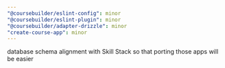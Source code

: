 ```yaml
---
"@coursebuilder/eslint-config": minor
"@coursebuilder/eslint-plugin": minor
"@coursebuilder/adapter-drizzle": minor
"create-course-app": minor
---
```


database schema alignment with Skill Stack so that porting those apps will be easier
